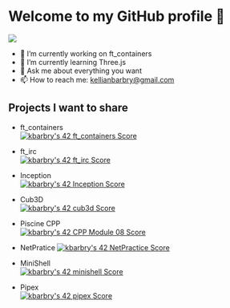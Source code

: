 # Welcome to my GitHub profile 👋

<p>
  <img src="https://badge42.vercel.app/api/v2/cl32f50m2004909ldjgnbzhyl/stats?cursusId=21&coalitionId=50">
</p>

- 🔭 I’m currently working on ft_containers
- 🌱 I’m currently learning Three.js
- 💬 Ask me about everything you want
- 📫 How to reach me: kellianbarbry@gmail.com

## Projects I want to share

 - ft_containers    
[![kbarbry's 42 ft_containers Score](https://badge42.vercel.app/api/v2/cl32f50m2004909ldjgnbzhyl/project/2534211)](https://github.com/JaeSeoKim/badge42)

 - ft_irc           
[![kbarbry's 42 ft_irc Score](https://badge42.vercel.app/api/v2/cl32f50m2004909ldjgnbzhyl/project/2534209)](https://github.com/JaeSeoKim/badge42)

 - Inception        
[![kbarbry's 42 Inception Score](https://badge42.vercel.app/api/v2/cl32f50m2004909ldjgnbzhyl/project/2534210)](https://github.com/JaeSeoKim/badge42)

 - Cub3D            
[![kbarbry's 42 cub3d Score](https://badge42.vercel.app/api/v2/cl32f50m2004909ldjgnbzhyl/project/2451738)](https://github.com/JaeSeoKim/badge42)

 - Piscine CPP      
[![kbarbry's 42 CPP Module 08 Score](https://badge42.vercel.app/api/v2/cl32f50m2004909ldjgnbzhyl/project/2533644)](https://github.com/JaeSeoKim/badge42)

 - NetPratice
[![kbarbry's 42 NetPractice Score](https://badge42.vercel.app/api/v2/cl32f50m2004909ldjgnbzhyl/project/2451751)](https://github.com/JaeSeoKim/badge42)

 - MiniShell        
[![kbarbry's 42 minishell Score](https://badge42.vercel.app/api/v2/cl32f50m2004909ldjgnbzhyl/project/2436468)](https://github.com/JaeSeoKim/badge42)

 - Pipex            
[![kbarbry's 42 pipex Score](https://badge42.vercel.app/api/v2/cl32f50m2004909ldjgnbzhyl/project/2424361)](https://github.com/JaeSeoKim/badge42)
